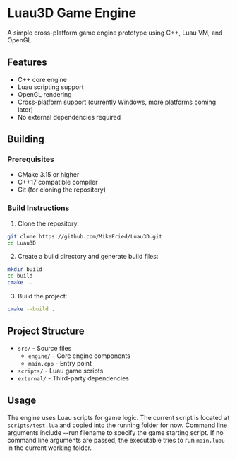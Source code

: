 # Luau3D Game Engine

A simple cross-platform game engine prototype using C++, Luau VM, and OpenGL.

## Features

- C++ core engine
- Luau scripting support
- OpenGL rendering
- Cross-platform support (currently Windows, more platforms coming later)
- No external dependencies required

## Building

### Prerequisites

- CMake 3.15 or higher
- C++17 compatible compiler
- Git (for cloning the repository)

### Build Instructions

1. Clone the repository:
```bash
git clone https://github.com/MikeFried/Luau3D.git
cd Luau3D
```

2. Create a build directory and generate build files:
```bash
mkdir build
cd build
cmake ..
```

3. Build the project:
```bash
cmake --build .
```

## Project Structure

- `src/` - Source files
  - `engine/` - Core engine components
  - `main.cpp` - Entry point
- `scripts/` - Luau game scripts
- `external/` - Third-party dependencies

## Usage

The engine uses Luau scripts for game logic. The current script is located at `scripts/test.lua` and copied into the running folder for now.
Command line arguments include --run filename to specify the game starting script.
If no command line arguments are passed, the executable tries to run `main.luau` in the current working folder.

